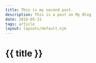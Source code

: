 ```yaml
---
title: This is my second post.
description: This is a post on My Blog
date: 2019-05-31
tags: article
layout: layouts/default.njk
---
```


# {{ title }}
